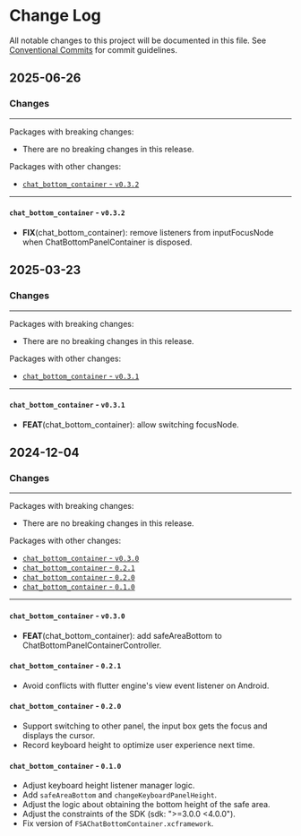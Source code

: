 # Change Log

All notable changes to this project will be documented in this file.
See [Conventional Commits](https://conventionalcommits.org) for commit guidelines.

## 2025-06-26

### Changes

---

Packages with breaking changes:

 - There are no breaking changes in this release.

Packages with other changes:

 - [`chat_bottom_container` - `v0.3.2`](#chat_bottom_container---v032)

---

#### `chat_bottom_container` - `v0.3.2`

 - **FIX**(chat_bottom_container): remove listeners from inputFocusNode when ChatBottomPanelContainer is disposed.


## 2025-03-23

### Changes

---

Packages with breaking changes:

 - There are no breaking changes in this release.

Packages with other changes:

 - [`chat_bottom_container` - `v0.3.1`](#chat_bottom_container---v031)

---

#### `chat_bottom_container` - `v0.3.1`

 - **FEAT**(chat_bottom_container): allow switching focusNode.


## 2024-12-04

### Changes

---

Packages with breaking changes:

 - There are no breaking changes in this release.

Packages with other changes:

 - [`chat_bottom_container` - `v0.3.0`](#chat_bottom_container---v030)
 - [`chat_bottom_container` - `0.2.1`](#chat_bottom_container---021)
 - [`chat_bottom_container` - `0.2.0`](#chat_bottom_container---020)
 - [`chat_bottom_container` - `0.1.0`](#chat_bottom_container---010)

---

#### `chat_bottom_container` - `v0.3.0`

 - **FEAT**(chat_bottom_container): add safeAreaBottom to ChatBottomPanelContainerController.


#### `chat_bottom_container` - `0.2.1`

* Avoid conflicts with flutter engine's view event listener on Android.

#### `chat_bottom_container` - `0.2.0`

* Support switching to other panel, the input box gets the focus and displays the cursor.
* Record keyboard height to optimize user experience next time.

#### `chat_bottom_container` - `0.1.0`

* Adjust keyboard height listener manager logic.
* Add `safeAreaBottom` and `changeKeyboardPanelHeight`.
* Adjust the logic about obtaining the bottom height of the safe area.
* Adjust the constraints of the SDK (sdk: ">=3.0.0 <4.0.0").
* Fix version of `FSAChatBottomContainer.xcframework`.
